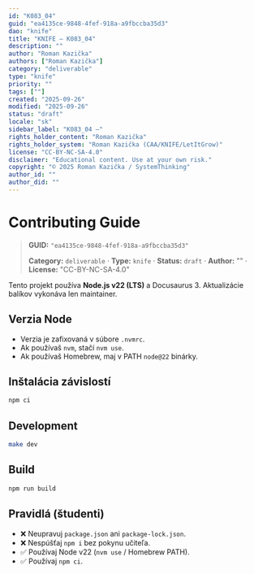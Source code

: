 ```yaml
---
id: "K083_04"
guid: "ea4135ce-9848-4fef-918a-a9fbccba35d3"
dao: "knife"
title: "KNIFE – K083_04"
description: ""
author: "Roman Kazička"
authors: ["Roman Kazička"]
category: "deliverable"
type: "knife"
priority: ""
tags: [""]
created: "2025-09-26"
modified: "2025-09-26"
status: "draft"
locale: "sk"
sidebar_label: "K083_04 –"
rights_holder_content: "Roman Kazička"
rights_holder_system: "Roman Kazička (CAA/KNIFE/LetItGrow)"
license: "CC-BY-NC-SA-4.0"
disclaimer: "Educational content. Use at your own risk."
copyright: "© 2025 Roman Kazička / SystemThinking"
author_id: ""
author_did: ""
---
```

# Contributing Guide
<!-- fm-visible: start -->

> **GUID:** `"ea4135ce-9848-4fef-918a-a9fbccba35d3"`
>   
> **Category:** `deliverable` · **Type:** `knife` · **Status:** `draft` · **Author:** "" · **License:** "CC-BY-NC-SA-4.0"
<!-- fm-visible: end -->


Tento projekt používa **Node.js v22 (LTS)** a Docusaurus 3.
Aktualizácie balíkov vykonáva len maintainer.

## Verzia Node
- Verzia je zafixovaná v súbore `.nvmrc`.
- Ak používaš `nvm`, stačí `nvm use`.
- Ak používaš Homebrew, maj v PATH `node@22` binárky.

## Inštalácia závislostí
```bash
npm ci
```

## Development
```bash
make dev
```

## Build
```bash
npm run build
```

## Pravidlá (študenti)
- ❌ Neupravuj `package.json` ani `package-lock.json`.
- ❌ Nespúšťaj `npm i` bez pokynu učiteľa.
- ✅ Používaj Node v22 (`nvm use` / Homebrew PATH).
- ✅ Používaj `npm ci`.
